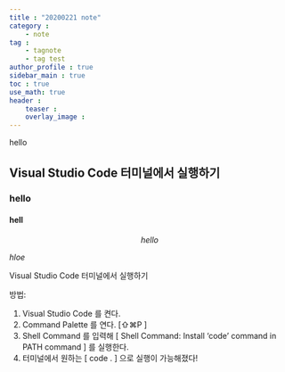 ```yaml
---
title : "20200221 note"
category : 
    - note
tag : 
    - tagnote
    - tag test
author_profile : true
sidebar_main : true
toc : true
use_math: true
header :
    teaser : 
    overlay_image : 
---
```


hello

## Visual Studio Code 터미널에서 실행하기

### hello


#### hell


$$hello$$

$hloe$



Visual Studio Code 터미널에서 실행하기

방법:
1. Visual Studio Code 를 켠다.
2. Command Palette 를 연다. [⇧⌘P ]
3. Shell Command 를 입력해 [ Shell Command: Install ‘code’ command in PATH command ] 를 실행한다.
4. 터미널에서 원하는 [ code . ] 으로 실행이 가능해졌다!